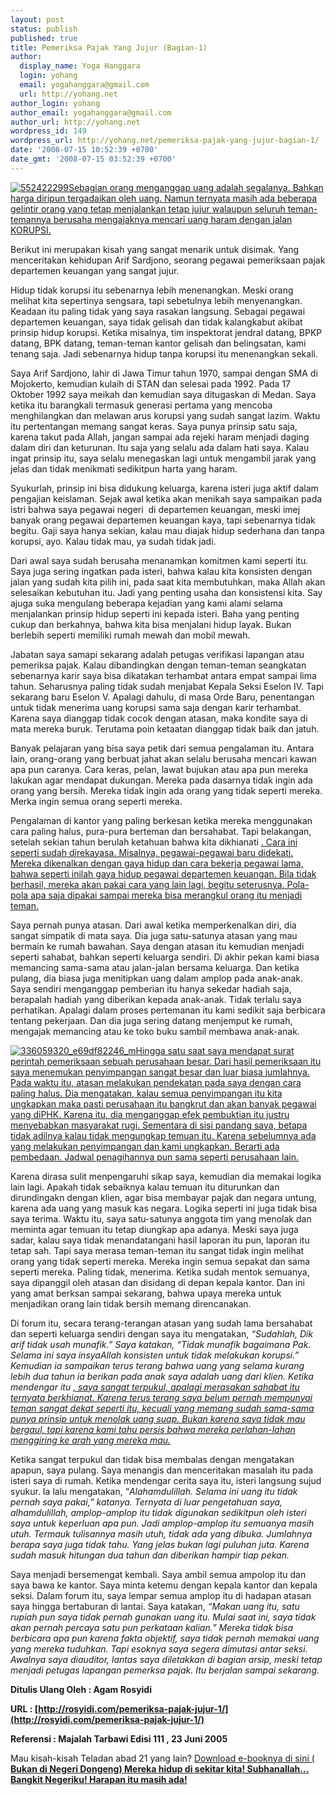 ```yaml
---
layout: post
status: publish
published: true
title: Pemeriksa Pajak Yang Jujur (Bagian-1)
author:
  display_name: Yoga Hanggara
  login: yohang
  email: yogahanggara@gmail.com
  url: http://yohang.net
author_login: yohang
author_email: yogahanggara@gmail.com
author_url: http://yohang.net
wordpress_id: 149
wordpress_url: http://yohang.net/pemeriksa-pajak-yang-jujur-bagian-1/
date: '2008-07-15 10:52:39 +0700'
date_gmt: '2008-07-15 03:52:39 +0700'
---
```

[![552422299](http://yohang.net/wp-content/uploads/2668886474_02d514cce6_m1.jpg)Sebagian orang menganggap uang adalah segalanya. Bahkan harga diripun tergadaikan oleh uang. Namun ternyata masih ada beberapa gelintir orang yang tetap menjalankan tetap jujur walaupun seluruh teman-temannya berusaha mengajaknya mencari uang haram dengan jalan KORUPSI.](http://www.flickr.com/photos/27796727@N04/2668886474/ "552422299")

Berikut ini merupakan kisah yang sangat menarik untuk disimak. Yang menceritakan kehidupan Arif Sardjono, seorang pegawai pemeriksaan pajak departemen keuangan yang sangat jujur. <!--more-->

Hidup tidak korupsi itu sebenarnya lebih menenangkan. Meski orang melihat kita sepertinya sengsara, tapi sebetulnya lebih menyenangkan. Keadaan itu paling tidak yang saya rasakan langsung. Sebagai pegawai departemen keuangan, saya tidak gelisah dan tidak kalangkabut akibat prinsip hidup korupsi. Ketika misalnya, tim inspektorat jendral datang, BPKP datang, BPK datang, teman-teman kantor gelisah dan belingsatan, kami tenang saja. Jadi sebenarnya hidup tanpa korupsi itu menenangkan sekali.

Saya Arif Sardjono, lahir di Jawa Timur tahun 1970, sampai dengan SMA di Mojokerto, kemudian kulaih di STAN dan selesai pada 1992. Pada 17 Oktober 1992 saya meikah dan kemudian saya ditugaskan di Medan. Saya ketika itu barangkali termasuk generasi pertama yang mencoba menghilangkan dan melawan arus korupsi yang sudah sangat lazim. Waktu itu pertentangan memang sangat keras. Saya punya prinsip satu saja, karena takut pada Allah, jangan sampai ada rejeki haram menjadi daging dalam diri dan keturunan. Itu saja yang selalu ada dalam hati saya. Kalau ingat prinsip itu, saya selalu menegaskan lagi untuk mengambil jarak yang jelas dan tidak menikmati sedikitpun harta yang haram.

Syukurlah, prinsip ini bisa didukung keluarga, karena isteri juga aktif dalam pengajian keislaman. Sejak awal ketika akan menikah saya sampaikan pada istri bahwa saya pegawai negeri&nbsp; di departemen keuangan, meski imej banyak orang pegawai departemen keuangan kaya, tapi sebenarnya tidak begitu. Gaji saya hanya sekian, kalau mau diajak hidup sederhana dan tanpa korupsi, ayo. Kalau tidak mau, ya sudah tidak jadi.

Dari awal saya sudah berusaha menanamkan komitmen kami seperti itu. Saya juga sering ingatkan pada isteri, bahwa kalau kita konsisten dengan jalan yang sudah kita pilih ini, pada saat kita membutuhkan, maka Allah akan selesaikan kebutuhan itu. Jadi yang penting usaha dan konsistensi kita. Say ajuga suka mengulang beberapa kejadian yang kami alami selama menjalankan prinsip hidup seperti ini kepada isteri. Baha yang penting cukup dan berkahnya, bahwa kita bisa menjalani hidup layak. Bukan berlebih seperti memiliki rumah mewah dan mobil mewah.

Jabatan saya samapi sekarang adalah petugas verifikasi lapangan atau pemeriksa pajak. Kalau dibandingkan dengan teman-teman seangkatan sebenarnya karir saya bisa dikatakan terhambat antara empat sampai lima tahun. Seharusnya paling tidak sudah menjabat Kepala Seksi Eselon IV. Tapi sekarang baru Eselon V. Apalagi dahulu, di masa Orde Baru, penentangan untuk tidak menerima uang korupsi sama saja dengan karir terhambat. Karena saya dianggap tidak cocok dengan atasan, maka kondite saya di mata mereka buruk. Terutama poin ketaatan dianggap tidak baik dan jatuh.

Banyak pelajaran yang bisa saya petik dari semua pengalaman itu. Antara lain, orang-orang yang berbuat jahat akan selalu berusaha mencari kawan apa pun caranya. Cara keras, pelan, lawat bujukan atau apa pun mereka lakukan agar mendapat dukungan. Mereka pada dasarnya tidak ingin ada orang yang bersih. Mereka tidak ingin ada orang yang tidak seperti mereka. Merka ingin semua orang seperti mereka.

Pengalaman di kantor yang paling berkesan ketika mereka menggunakan cara paling halus, pura-pura berteman dan bersahabat. Tapi belakangan, setelah sekian tahun berulah ketahuan bahwa kita dikhianati [. Cara ini seperti sudah direkayasa. Misalnya, pegawai-pegawai baru didekati. Mereka dikenalkan dengan gaya hidup dan cara bekerja pegawai lama, bahwa seperti inilah gaya hidup pegawai departemen keuangan. Bila tidak berhasil, mereka akan pakai cara yang lain lagi, begitu seterusnya. Pola-pola apa saja dipakai sampai mereka bisa merangkul orang itu menjadi teman.](http://rosyidi.com/pemeriksa-pajak-jujur-1/)

Saya pernah punya atasan. Dari awal ketika memperkenalkan diri, dia sangat simpatik di mata saya. Dia juga satu-satunya atasan yang mau bermain ke rumah bawahan. Saya dengan atasan itu kemudian menjadi seperti sahabat, bahkan seperti keluarga sendiri. Di akhir pekan kami biasa memancing sama-sama atau jalan-jalan bersama keluarga. Dan ketika pulang, dia biasa juga menitipkan uang dalam amplop pada anak-anak. Saya sendiri menganggap pemberian itu hanya sekedar hadiah saja, berapalah hadiah yang diberikan kepada anak-anak. Tidak terlalu saya perhatikan. Apalagi dalam proses pertemanan itu kami sedikit saja berbicara tentang pekerjaan. Dan dia juga sering datang menjemput ke rumah, mengajak memancing atau ke toko buku sambil membawa anak-anak.

[![336059320_e69df82246_m](http://yohang.net/wp-content/uploads/2668060349_9e777b0c9b1.jpg)Hingga satu saat saya mendapat surat perintah pemeriksaan sebuah perusahaan besar. Dari hasil pemeriksaan itu saya menemukan penyimpangan sangat besar dan luar biasa jumlahnya. Pada waktu itu, atasan melakukan pendekatan pada saya dengan cara paling halus. Dia mengatakan, kalau semua penyimpangan itu kita ungkapkan maka pasti perusahaan itu bangkrut dan akan banyak pegawai yang diPHK. Karena itu, dia menganggap efek pembuktian itu justru menyebabkan masyarakat rugi. Sementara di sisi pandang saya, betapa tidak adilnya kalau tidak mengungkap temuan itu. Karena sebelumnya ada yang melakukan penyimpangan dan kami ungkapkan. Berarti ada pembedaan. Jadwal penagihannya pun sama seperti perusahaan lain.](http://www.flickr.com/photos/27796727@N04/2668060349/ "336059320\_e69df82246\_m")

Karena dirasa sulit menpengaruhi sikap saya, kemudian dia memakai logika lain lagi. Apakah tidak sebaiknya kalau temuan itu diturunkan dan dirundingakn dengan klien, agar bisa membayar pajak dan negara untung, karena ada uang yang masuk kas negara. Logika seperti ini juga tidak bisa saya terima. Waktu itu, saya satu-satunya anggota tim yang menolak dan meminta agar temuan itu tetap diungkap apa adanya. Meski saya juga sadar, kalau saya tidak menandatangani hasil laporan itu pun, laporan itu tetap sah. Tapi saya merasa teman-teman itu sangat tidak ingin melihat orang yang tidak seperti mereka. Mereka ingin semua sepakat dan sama seperti mereka. Paling tidak, menerima. Ketika sudah mentok semuanya, saya dipanggil oleh atasan dan disidang di depan kepala kantor. Dan ini yang amat berksan sampai sekarang, bahwa upaya mereka untuk menjadikan orang lain tidak bersih memang direncanakan.

Di forum itu, secara terang-terangan atasan yang sudah lama bersahabat dan seperti keluarga sendiri dengan saya itu mengatakan, _“Sudahlah, Dik arif tidak usah munafik.” Saya katakan, “Tidak munafik bagaimana Pak. Selama ini saya insyaAllah konsisten untuk tidak melakukan korupsi.” Kemudian ia sampaikan terus terang bahwa uang yang selama kurang lebih dua tahun ia berikan pada anak saya adalah uang dari klien. Ketika mendengar itu [, saya sangat terpukul, apalagi merasakan sahabat itu ternyata berkhianat. Karena terus terang saya belum pernah mempunyai teman sangat dekat seperti itu, kecuali yang memang sudah sama-sama punya prinsip untuk menolak uang suap. Bukan karena saya tidak mau bergaul, tapi karena kami tahu persis bahwa mereka perlahan-lahan menggiring ke arah yang mereka mau.](http://rosyidi.com/pemeriksa-pajak-jujur-1/)_

Ketika sangat terpukul dan tidak bisa membalas dengan mengatakan apapun, saya pulang. Saya menangis dan menceritakan masalah itu pada isteri saya di rumah. Ketika mendengar cerita saya itu, isteri langsung sujud syukur. Ia lalu mengatakan, “_Alahamdulillah. Selama ini uang itu tidak pernah saya pakai,” katanya. Ternyata di luar pengetahuan saya, alhamdulillah, amplop-amplop itu tidak digunakan sedikitpun oleh isteri saya untuk keperluan apa pun. Jadi amplop-amplop itu semuanya masih utuh. Termauk tulisannya masih utuh, tidak ada yang dibuka. Jumlahnya berapa saya juga tidak tahu. Yang jelas bukan lagi puluhan juta. Karena sudah masuk hitungan dua tahun dan diberikan hampir tiap pekan._

Saya menjadi bersemengat kembali. Saya ambil semua ampolop itu dan saya bawa ke kantor. Saya minta ketemu dengan kepala kantor dan kepala seksi. Dalam forum itu, saya lempar semua amplop itu di hadapan atasan saya hingga bertaburan di lantai. Saya katakan, _“Makan uang itu, satu rupiah pun saya tidak pernah gunakan uang itu. Mulai saat ini, saya tidak akan pernah percaya satu pun perkataan kalian.” Mereka tidak bisa berbicara apa pun karena fakta objektif, saya tidak pernah memakai uang yang mereka tuduhkan. Tapi esoknya saya segera dimutasi antar seksi. Awalnya saya diauditor, lantas saya diletakkan di bagian arsip, meski tetap menjadi petugas lapangan pemerksa pajak. Itu berjalan sampai sekarang._

**Ditulis Ulang Oleh : Agam Rosyidi**

**URL : [http://rosyidi.com/pemeriksa-pajak-jujur-1/](http://rosyidi.com/pemeriksa-pajak-jujur-1/)**

**Referensi : Majalah Tarbawi Edisi 111 , 23 Juni 2005**

Mau kisah-kisah Teladan abad 21 yang lain? [Download e-booknya di sini ( **Bukan di Negeri Dongeng) Mereka hidup di sekitar kita! Subhanallah... Bangkit Negeriku! Harapan itu masih ada!**](http://sadjak.files.wordpress.com/2008/06/bukan-di-negeri-dongeng.pdf)

